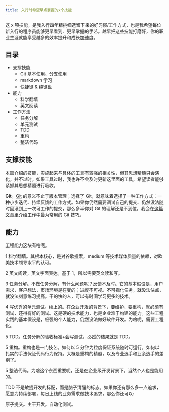 ```yaml
---
title: 入行时希望早点掌握的x个技能
---
```


这 x 项技能，是我入行四年精挑细选留下来的好习惯/工作方式，也是我希望每位新入行的程序员能够更早看到、更早掌握的手艺。越早把这些技能打磨好，你的职业生涯就能享受越多的效率提升和成长加速度。

## 目录

* 支撑技能
  * Git 基本使用、分支使用
  * markdown 学习
  * 快捷键 & 纯键盘
* 能力
  * 科学翻墙
  * 英文阅读
* 工作方法
  * 任务分解
  * 单元测试
  * TDD
  * 重构
  * 整洁代码

## 支撑技能

本篇介绍的技能，实施起来与具体的工具有较强的相关性，但其思想精髓只会演化，并不过时。如果工具过时，我也许不会及时更新这里面的工具，希望读者能够紧抓其思想精髓进行吸收。

**Git**。[Git](https://git-scm.com/) 的意义不止于版本管理；选择了 Git，就意味着选择了一种工作方式：一种小步迭代、持续反馈的工作方式。如果你仍然需要调试自己的提交、仍然没法随时回滚到上一次可工作的提交，那么多半你对 Git 的理解还是不到位。我会在[这篇文章]()里介绍工作中最为常用的 Git 技巧。

## 能力

工程能力这块有啥呢。

1 科学翻墙。其根本核心，是对谷歌搜索，medium 等技术媒体质量的依赖，对欧美技术领导水平的认可。

2 英文阅读，英文字面表达。基于 1，所以需要英文读和写。

3 任务分解。不做任务分解，有什么问题呢？反馈不及时。它的基本假设是，用户需求，客户想法，市场环境是在变的；进度不可视。不可视化任务，就没法估点，就没法刻意练习提高。干的快的人，可以有时间学习更多的技术。

4 写优秀的单元测试。续上的。在企业开发的背景下，要维护，要重构，就必须有测试，还得有好的测试。这是硬的技术能力，也是企业难于构建的能力。这些工程实践的基本假设是，极强的个人能力，仍然没法做好软件开发。为啥呢，需要工程化。

5 TDD。任务分解的验收标准+会写测试，必然的结果就是 TDD。

5 重构。重构也是一门技艺。如何以 5 分钟为粒度保证系统随时可运行，如何以扎实的手法保证代码行为保持。大概是重构的精髓，以及专业选手和业余选手的差别了。

5 整洁代码。为啥这个东西重要呢，还是在企业级开发背景下。当然个人也是能用的。

TDD 不是敏捷开发的标配，而是脑子清醒的标志。如果你还有那么多一点追求，愿意为持续部署，每日上线的业务需求做技术追求，那么你还可以:

原子提交。主干开发。自动化测试。
